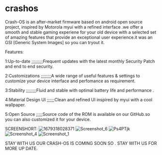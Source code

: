 
# crashos
Crash-OS is an after-market firmware based on android open source project, inspired by Motorola myui with a refined interface .we offer a smooth and stable gaming experiene for your old device with a selected set of amazing features that provide an exceptional user experience.it was an GSI [Generic System Images] so you can tryout it.

Features:

1:Up-to-date ;;;;;;;;;Frequent updates with the latest monthly Security Patch and end to end security.

2:Customizations ;;;;;;;;A wide range of useful features & settings to customize your device interface and perfomance as requirement.

3:Stability ;;;;;;;;Fluid and stable with optimal battery life and performance .

4:Material Design UI ;;;;;;Clean and refined UI inspired by myui with a cool wallpaper.

5:Open Source ;;;;;Source code of the ROM is available on our GitHub.so you can also customized it for your device.


SCREENSHORT:
![1679318028371](https://github.com/alpha7008/crashos/assets/138114447/d02ae817-60ca-4d48-b14d-be2ef532cab1)
![Screenshot_6](https://github.com/alpha7008/crashos/assets/138114447/f9fa69a8-e421-4a1c-9689-7258c3df6013)
![Ps4PTjk](https://github.com/alpha7008/crashos/assets/138114447/bfde0c41-834b-4820-982b-edb32482018e)
![Screenshot_4](https://github.com/alpha7008/crashos/assets/138114447/a82be16a-6c08-4332-b62f-541e2aacefbb)
![Screenshot_1](https://github.com/alpha7008/crashos/assets/138114447/f7af088c-4d4f-4ac9-aefa-fff0a5c7c177)

STAY WITH US OUR CRASH-OS IS COMING SOON SO . STAY WITH US FOR MORE UP DATE.
